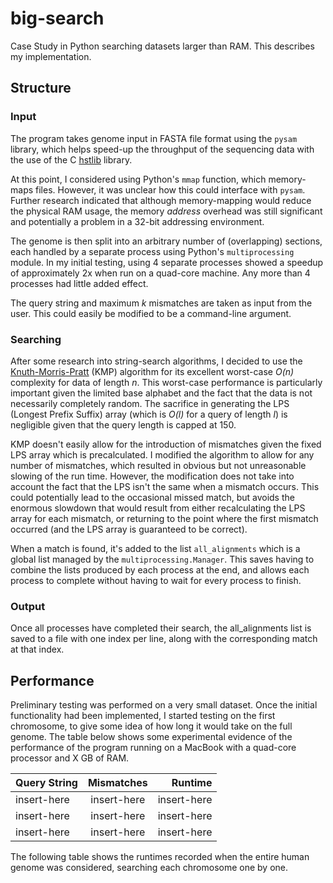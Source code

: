 # big-search
Case Study in Python searching datasets larger than RAM. This describes my implementation.

## Structure
### Input
The program takes genome input in FASTA file format using the `pysam` library, which helps speed-up the throughput of the sequencing data with the use of the C [hstlib](https://github.com/samtools/htslib) library.

At this point, I considered using Python's `mmap` function, which memory-maps files. However, it was unclear how this could interface with `pysam`. Further research indicated that although memory-mapping would reduce the physical RAM usage, the memory _address_ overhead was still significant and potentially a problem in a 32-bit addressing environment.

The genome is then split into an arbitrary number of (overlapping) sections, each handled by a separate process using Python's `multiprocessing` module. In my initial testing, using 4 separate processes showed a speedup of approximately 2x when run on a quad-core machine. Any more than 4 processes had little added effect.

The query string and maximum _k_ mismatches are taken as input from the user. This could easily be modified to be a command-line argument.

### Searching
After some research into string-search algorithms, I decided to use the [Knuth-Morris-Pratt](https://en.wikipedia.org/wiki/Knuth%E2%80%93Morris%E2%80%93Pratt_algorithm) (KMP) algorithm for its excellent worst-case _O(n)_ complexity for data of length _n_. This worst-case performance is particularly important given the limited base alphabet and the fact that the data is not necessarily completely random. The sacrifice in generating the LPS (Longest Prefix Suffix) array (which is _O(l)_ for a query of length _l_) is negligible given that the query length is capped at 150.

KMP doesn't easily allow for the introduction of mismatches given the fixed LPS array which is precalculated. I modified the algorithm to allow for any number of mismatches, which resulted in obvious but not unreasonable slowing of the run time. However, the modification does not take into account the fact that the LPS isn't the same when a mismatch occurs. This could potentially lead to the occasional missed match, but avoids the enormous slowdown that would result from either recalculating the LPS array for each mismatch, or returning to the point where the first mismatch occurred (and the LPS array is guaranteed to be correct).

When a match is found, it's added to the list `all_alignments` which is a global list managed by the `multiprocessing.Manager`. This saves having to combine the lists produced by each process at the end, and allows each process to complete without having to wait for every process to finish.

### Output
Once all processes have completed their search, the all_alignments list is saved to a file with one index per line, along with the corresponding match at that index.

## Performance
Preliminary testing was performed on a very small dataset. Once the initial functionality had been implemented, I started testing on the first chromosome, to give some idea of how long it would take on the full genome. The table below shows some experimental evidence of the performance of the program running on a MacBook with a quad-core processor and X GB of RAM.

| Query String      | Mismatches           | Runtime  |
| ------------- |:-------------:| -----:|
| insert-here      | insert-here | insert-here |
| insert-here      | insert-here      |   insert-here |
| insert-here | insert-here      |    insert-here |

The following table shows the runtimes recorded when the entire human genome was considered, searching each chromosome one by one.